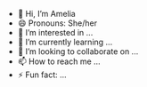 - 👋 Hi, I’m Amelia
- 😄 Pronouns: She/her
- 👀 I’m interested in ...
- 🌱 I’m currently learning ...
- 💞️ I’m looking to collaborate on ...
- 📫 How to reach me ...
- ⚡ Fun fact: ...

<!---
jobea/jobea is a ✨ special ✨ repository because its `README.md` (this file) appears on your GitHub profile.
You can click the Preview link to take a look at your changes.
--->

